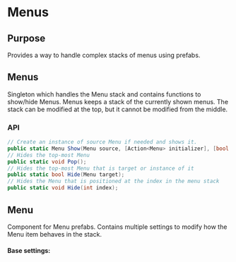 # Menus

## Purpose

Provides a way to handle complex stacks of menus using prefabs. 

## Menus

Singleton which handles the Menu stack and contains functions to show/hide Menus. Menus keeps a stack of the currently shown menus. The stack can be modified at the top, but it cannot be modified from the middle.

### API

```cs
// Create an instance of source Menu if needed and shows it.
public static Menu Show(Menu source, [Action<Menu> initializer], [bool animate]);
// Hides the top-most Menu
public static void Pop();
// Hides the top-most Menu that is target or instance of it
public static bool Hide(Menu target);
// Hides the Menu that is positioned at the index in the menu stack
public static void Hide(int index);
```

## Menu

Component for Menu prefabs. Contains multiple settings to modify how the Menu item behaves in the stack.


#### Base settings:
```cs

```
